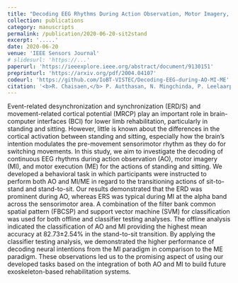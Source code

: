 ```yaml
---
title: "Decoding EEG Rhythms During Action Observation, Motor Imagery, and Execution for Standing and Sitting"
collection: publications
category: manuscripts
permalink: /publication/2020-06-20-sit2stand
excerpt: '.....'
date: 2020-06-20
venue: 'IEEE Sensors Journal'
# slidesurl: 'https://...'
paperurl: 'https://ieeexplore.ieee.org/abstract/document/9130151'
preprinturl: 'https://arxiv.org/pdf/2004.04107'
codeurl: 'https://github.com/IoBT-VISTEC/Decoding-EEG-during-AO-MI-ME'
citation: '<b>R. Chaisaen,</b> P. Autthasan, N. Mingchinda, P. Leelaarporn, N. Kunaseth, S. Tammajarung, P. Manoonpong, S. C. Mukhopadhyay, and T. Wilaiprasitporn., &quot;<b>Decoding EEG Rhythms During Action Observation, Motor Imagery, and Execution for Standing and Sitting,</b>&quot; in <i>IEEE Sensors Journal,</i> vol. 20, no. 22, pp. 13776-13786, 15 Nov.15, 2020.'
---
```

Event-related desynchronization and synchronization (ERD/S) and movement-related cortical potential (MRCP) play an important role in brain-computer interfaces (BCI) for lower limb rehabilitation, particularly in standing and sitting. However, little is known about the differences in the cortical activation between standing and sitting, especially how the brain’s intention modulates the pre-movement sensorimotor rhythm as they do for switching movements. In this study, we aim to investigate the decoding of continuous EEG rhythms during action observation (AO), motor imagery (MI), and motor execution (ME) for the actions of standing and sitting. We developed a behavioral task in which participants were instructed to perform both AO and MI/ME in regard to the transitioning actions of sit-to-stand and stand-to-sit. Our results demonstrated that the ERD was prominent during AO, whereas ERS was typical during MI at the alpha band across the sensorimotor area. A combination of the filter bank common spatial pattern (FBCSP) and support vector machine (SVM) for classification was used for both offline and classifier testing analyses. The offline analysis indicated the classification of AO and MI providing the highest mean accuracy at 82.73±2.54% in the stand-to-sit transition. By applying the classifier testing analysis, we demonstrated the higher performance of decoding neural intentions from the MI paradigm in comparison to the ME paradigm. These observations led us to the promising aspect of using our developed tasks based on the integration of both AO and MI to build future exoskeleton-based rehabilitation systems.
